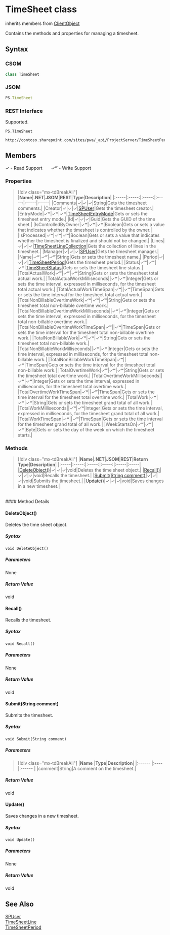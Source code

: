 [comment]: # (Name:TimeSheet)
[comment]: # (Name:Microsoft.ProjectServer.TimeSheet)
[comment]: # (Type:class)
[comment]: # (Status:Verified)

# <a name="name"></a>TimeSheet class

inherits members from [ClientObject](https://msdn.microsoft.com/en-us/library/microsoft.sharepoint.client.clientobject.aspx)<br/>

<a name="description"></a>Contains the methods and properties for managing a timesheet.

## <a name="syntax"></a>Syntax

### CSOM

```cs
class TimeSheet 
```
### JSOM

```javascript
PS.TimeSheet
```
### REST Interface

Supported.

```
PS.TimeSheet

http://contoso.sharepoint.com/sites/pwa/_api/ProjectServer/TimeSheetPeriods('{periodid}')/TimeSheet
```

## <a name="members"></a>Members


&#x2713; - Read Support &nbsp;&nbsp;&nbsp;&nbsp;&nbsp;&nbsp;&#x2713;&#x02B7; - Write Support

### <a name="properties"></a>Properties
> [!div class="mx-tdBreakAll"]
|**Name**|**.NET**|**JSOM**|**REST**|**Type**|**Description**|
|:-----|:-----:|:-----:|:-----:|:-----|:-----|
|<a name="Comments"></a>Comments|&#x2713;|&#x2713;|&#x2713;|String|Gets the timesheet comments.|
|<a name="Creator"></a>Creator|&#x2713;|&#x2713;|&#x2713;|[SPUser](https://msdn.microsoft.com/en-us/library/microsoft.sharepoint.spuser.aspx)|Gets the timesheet creator.|
|<a name="EntryMode"></a>EntryMode|&#x2713;&#x02B7;|&#x2713;&#x02B7;|&#x2713;&#x02B7;|[TimeSheetEntryMode](TimeSheetEntryMode.md)|Gets or sets the timesheet entry mode.|
|<a name="Id"></a>Id|&#x2713;|&#x2713;|&#x2713;|Guid|Gets the GUID of the time sheet.|
|<a name="IsControlledByOwner"></a>IsControlledByOwner|&#x2713;&#x02B7;|&#x2713;&#x02B7;|&#x2713;&#x02B7;|Boolean|Gets or sets a value that indicates whether the timesheet is controlled by the owner.|
|<a name="IsProcessed"></a>IsProcessed|&#x2713;&#x02B7;|&#x2713;&#x02B7;|&#x2713;&#x02B7;|Boolean|Gets or sets a value that indicates whether the timesheet is finalized and should not be changed.|
|<a name="Lines"></a>Lines|&#x2713;|&#x2713;|&#x2713;|[TimeSheetLineCollection](TimeSheetLineCollection.md)|Gets the collection of lines in the timesheet.|
|<a name="Manager"></a>Manager|&#x2713;|&#x2713;|&#x2713;|[SPUser](https://msdn.microsoft.com/en-us/library/microsoft.sharepoint.spuser.aspx)|Gets the timesheet manager.|
|<a name="Name"></a>Name|&#x2713;&#x02B7;|&#x2713;&#x02B7;|&#x2713;&#x02B7;|String|Gets or sets the timesheet name.|
|<a name="Period"></a>Period|&#x2713;|&#x2713;|&#x2713;|[TimeSheetPeriod](TimeSheetPeriod.md)|Gets the timesheet period.|
|<a name="Status"></a>Status|&#x2713;&#x02B7;|&#x2713;&#x02B7;|&#x2713;&#x02B7;|[TimeSheetStatus](TimeSheetStatus.md)|Gets or sets the timesheet line status.|
|<a name="TotalActualWork"></a>TotalActualWork|&#x2713;&#x02B7;|&#x2713;&#x02B7;|&#x2713;&#x02B7;|String|Gets or sets the timesheet total actual work.|
|<a name="TotalActualWorkMilliseconds"></a>TotalActualWorkMilliseconds||&#x2713;&#x02B7;|&#x2713;&#x02B7;|Integer|Gets or sets the time interval, expressed in milliseconds, for the timesheet total actual work.|
|<a name="TotalActualWorkTimeSpan"></a>TotalActualWorkTimeSpan|&#x2713;&#x02B7;||&#x2713;&#x02B7;|TimeSpan|Gets or sets the time interval for the timesheet total actual work.|
|<a name="TotalNonBillableOvertimeWork"></a>TotalNonBillableOvertimeWork|&#x2713;&#x02B7;|&#x2713;&#x02B7;|&#x2713;&#x02B7;|String|Gets or sets the timesheet total non-billable overtime work.|
|<a name="TotalNonBillableOvertimeWorkMilliseconds"></a>TotalNonBillableOvertimeWorkMilliseconds||&#x2713;&#x02B7;|&#x2713;&#x02B7;|Integer|Gets or sets the time interval, expressed in milliseconds, for the timesheet total non-billable overtime work.|
|<a name="TotalNonBillableOvertimeWorkTimeSpan"></a>TotalNonBillableOvertimeWorkTimeSpan|&#x2713;&#x02B7;||&#x2713;&#x02B7;|TimeSpan|Gets or sets the time interval for the timesheet total non-billable overtime work.|
|<a name="TotalNonBillableWork"></a>TotalNonBillableWork|&#x2713;&#x02B7;|&#x2713;&#x02B7;|&#x2713;&#x02B7;|String|Gets or sets the timesheet total non-billable work.|
|<a name="TotalNonBillableWorkMilliseconds"></a>TotalNonBillableWorkMilliseconds||&#x2713;&#x02B7;|&#x2713;&#x02B7;|Integer|Gets or sets the time interval, expressed in milliseconds, for the timesheet total non-billable work.|
|<a name="TotalNonBillableWorkTimeSpan"></a>TotalNonBillableWorkTimeSpan|&#x2713;&#x02B7;||&#x2713;&#x02B7;|TimeSpan|Gets or sets the time interval for the timesheet total non-billable work.|
|<a name="TotalOvertimeWork"></a>TotalOvertimeWork|&#x2713;&#x02B7;|&#x2713;&#x02B7;|&#x2713;&#x02B7;|String|Gets or sets the timesheet total overtime work.|
|<a name="TotalOvertimeWorkMilliseconds"></a>TotalOvertimeWorkMilliseconds||&#x2713;&#x02B7;|&#x2713;&#x02B7;|Integer|Gets or sets the time interval, expressed in milliseconds, for the timesheet total overtime work.|
|<a name="TotalOvertimeWorkTimeSpan"></a>TotalOvertimeWorkTimeSpan|&#x2713;&#x02B7;||&#x2713;&#x02B7;|TimeSpan|Gets or sets the time interval for the timesheet total overtime work.|
|<a name="TotalWork"></a>TotalWork|&#x2713;&#x02B7;|&#x2713;&#x02B7;|&#x2713;&#x02B7;|String|Gets or sets the timesheet grand total of all work.|
|<a name="TotalWorkMilliseconds"></a>TotalWorkMilliseconds||&#x2713;&#x02B7;|&#x2713;&#x02B7;|Integer|Gets or sets the time interval, expressed in milliseconds, for the timesheet grand total of all work.|
|<a name="TotalWorkTimeSpan"></a>TotalWorkTimeSpan|&#x2713;&#x02B7;||&#x2713;&#x02B7;|TimeSpan|Gets or sets the time interval for the timesheet grand total of all work.|
|<a name="WeekStartsOn"></a>WeekStartsOn|&#x2713;&#x02B7;|&#x2713;&#x02B7;|&#x2713;&#x02B7;|Byte|Gets or sets the day of the week on which the timesheet starts.|

### <a name="methods"></a>Methods
> [!div class="mx-tdBreakAll"]
|**Name**|**.NET**|**JSOM**|**REST**|**Return Type**|**Description**|
|:-----|:-----:|:-----:|:-----:|:-----|:-----|
|[DeleteObject()](#DeleteObject__)|&#x2713;|&#x2713;|&#x2713;|void|Deletes the time sheet object.|
|[Recall()](#Recall__)|&#x2713;|&#x2713;|&#x2713;|void|Recalls the timesheet.|
|[Submit(String comment)](#Submit_String_comment_)|&#x2713;|&#x2713;|&#x2713;|void|Submits the timesheet.|
|[Update()](#Update__)|&#x2713;|&#x2713;|&#x2713;|void|Saves changes in a new timesheet.|

<br/>
#### Method Details

#### <a name="DeleteObject__"></a>DeleteObject()
 
Deletes the time sheet object.

##### Syntax

```
void DeleteObject()
```

##### Parameters

None

##### Return Value

void

#### <a name="Recall__"></a>Recall()
 
Recalls the timesheet.

##### Syntax

```
void Recall()
```

##### Parameters

None

##### Return Value

void

#### <a name="Submit_String_comment_"></a>Submit(String comment)
 
Submits the timesheet.

##### Syntax

```
void Submit(String comment)
```

##### Parameters
> [!div class="mx-tdBreakAll"]
|**Name** |**Type**|**Description**|
|:------ |:----|:------ |
|comment|String|A comment on the timesheet.|

##### Return Value

void

#### <a name="Update__"></a>Update()
 
Saves changes in a new timesheet.

##### Syntax

```
void Update()
```

##### Parameters

None

##### Return Value

void

## <a name="seeAlso"></a>See Also

[SPUser](https://msdn.microsoft.com/library/microsoft.sharepoint.spuser.aspx)<br/>
[TimeSheetLine](TimeSheetLine.md)<br/>
[TimeSheetPeriod](TimeSheetPeriod.md)<br/>
